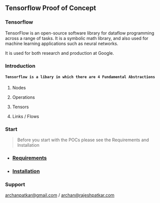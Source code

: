 ## Tensorflow Proof of Concept


### Tensorflow

TensorFlow is an open-source software library for dataflow programming across a range of tasks. 
It is a symbolic math library, and also used for machine learning applications such as neural networks.

It is used for both research and production at Google.

### Introduction

#### `Tensorflow is a libary in which there are 4 Fundamental Abstractions`
 
 1. Nodes
 
 2. Operations
 
 3. Tensors
 
 4. Links / Flows


### Start

> Before you start with the POCs please see the Requirements and Installation

* ### [Requirements](https://github.com/archanpatkar/tensorflow/wiki/Requirements)

* ### [Installation](https://github.com/archanpatkar/tensorflow/wiki/Installation)




### Support

archanpatkar@gmail.com /
archan@rajeshpatkar.com
